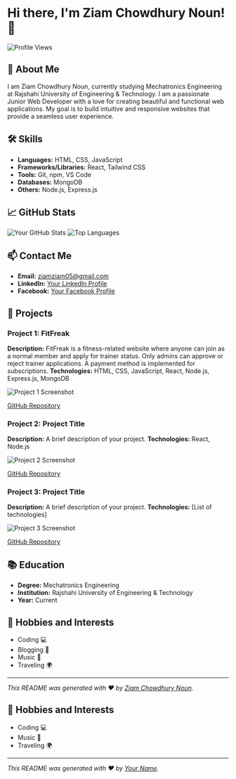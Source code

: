 # Hi there, I'm Ziam Chowdhury Noun! 👋

![Profile Views](https://komarev.com/ghpvc/?username=ziamnoun&color=blue)

## 🚀 About Me

I am Ziam Chowdhury Noun, currently studying Mechatronics Engineering at Rajshahi University of Engineering & Technology. I am a passionate Junior Web Developer with a love for creating beautiful and functional web applications. My goal is to build intuitive and responsive websites that provide a seamless user experience.

## 🛠️ Skills

- **Languages:** HTML, CSS, JavaScript
- **Frameworks/Libraries:** React, Tailwind CSS
- **Tools:** Git, npm, VS Code
- **Databases:** MongoDB
- **Others:** Node.js, Express.js

## 📈 GitHub Stats

![Your GitHub Stats](https://github-readme-stats.vercel.app/api?username=ziamnoun&show_icons=true&theme=radical)
![Top Languages](https://github-readme-stats.vercel.app/api/top-langs/?username=ziamnoun&layout=compact&theme=radical)

## 📫 Contact Me

- **Email:** [ziamziam05@gmail.com](mailto:ziamziam05@gmail.com)
- **LinkedIn:** [Your LinkedIn Profile](https://www.linkedin.com/in/ziam-chowdhury-noun-2625582a3/)
- **Facebook:** [Your Facebook Profile](https://www.facebook.com/zc.noun/)

## 📂 Projects

### Project 1: FitFreak
**Description:** FitFreak is a fitness-related website where anyone can join as a normal member and apply for trainer status. Only admins can approve or reject trainer applications. A payment method is implemented for subscriptions.
**Technologies:** HTML, CSS, JavaScript, React, Node.js, Express.js, MongoDB

![Project 1 Screenshot](https://i.ibb.co/ckKZw7b/fitfreak.png)

[GitHub Repository](https://github.com/ziamnoun/fitfreak)

### Project 2: Project Title
**Description:** A brief description of your project.
**Technologies:** React, Node.js

![Project 2 Screenshot](https://yourprojectimageurl.com)

[GitHub Repository](https://github.com/ziamnoun/project2)

### Project 3: Project Title
**Description:** A brief description of your project.
**Technologies:** [List of technologies]

![Project 3 Screenshot](https://yourprojectimageurl.com)

[GitHub Repository](https://github.com/ziamnoun/project3)

## 📚 Education

- **Degree:** Mechatronics Engineering
- **Institution:** Rajshahi University of Engineering & Technology
- **Year:** Current

## 🎨 Hobbies and Interests

- Coding 💻
- Blogging 📝
- Music 🎵
- Traveling 🌍

---

*This README was generated with ❤️ by [Ziam Chowdhury Noun](https://github.com/ziamnoun).*


## 🎨 Hobbies and Interests

- Coding 💻
- Music 🎵
- Traveling 🌍

---

*This README was generated with ❤️ by [Your Name](https://github.com/ziamnoun).*


